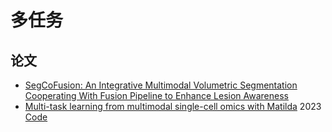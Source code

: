 # 多任务
## 论文
* [SegCoFusion: An Integrative Multimodal Volumetric Segmentation Cooperating With Fusion Pipeline to Enhance Lesion Awareness](https://ieeexplore.ieee.org/document/10258368) 
* [Multi-task learning from multimodal single-cell omics with Matilda](https://doi.org/10.1093/nar/gkad157) 2023 [Code](https://github.com/PYangLab/Matilda)
